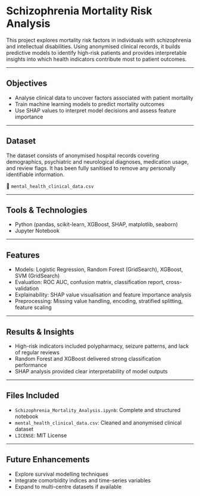 # Schizophrenia Mortality Risk Analysis

This project explores mortality risk factors in individuals with schizophrenia and intellectual disabilities. Using anonymised clinical records, it builds predictive models to identify high-risk patients and provides interpretable insights into which health indicators contribute most to patient outcomes.

---

## Objectives
- Analyse clinical data to uncover factors associated with patient mortality  
- Train machine learning models to predict mortality outcomes  
- Use SHAP values to interpret model decisions and assess feature importance  

---

## Dataset
The dataset consists of anonymised hospital records covering demographics, psychiatric and neurological diagnoses, medication usage, and review flags. It has been fully sanitised to remove any personally identifiable information.

📁 `mental_health_clinical_data.csv`

---

## Tools & Technologies
- Python (pandas, scikit-learn, XGBoost, SHAP, matplotlib, seaborn)  
- Jupyter Notebook

---

## Features
- Models: Logistic Regression, Random Forest (GridSearch), XGBoost, SVM (GridSearch)  
- Evaluation: ROC AUC, confusion matrix, classification report, cross-validation  
- Explainability: SHAP value visualisation and feature importance analysis  
- Preprocessing: Missing value handling, encoding, stratified splitting, feature scaling  

---

## Results & Insights
- High-risk indicators included polypharmacy, seizure patterns, and lack of regular reviews  
- Random Forest and XGBoost delivered strong classification performance  
- SHAP analysis provided clear interpretability of model outputs  

---

## Files Included
- `Schizophrenia_Mortality_Analysis.ipynb`: Complete and structured notebook  
- `mental_health_clinical_data.csv`: Cleaned and anonymised clinical dataset  
- `LICENSE`: MIT License  

---

## Future Enhancements
- Explore survival modelling techniques  
- Integrate comorbidity indices and time-series variables  
- Expand to multi-centre datasets if available
